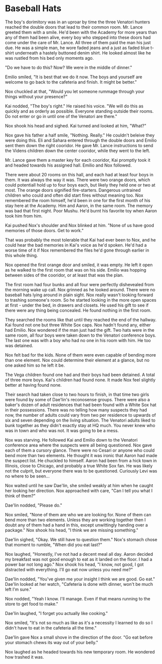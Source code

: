 # Baseball Hats

The boy's dorimitory was in an uproar by time the three Venatori hunters reached the double doors that lead to their common room.  Mr. Lance greeted them with a smile.  He'd been with the Academy for more years than any of them had been alive, every boy who stepped into these doors had come under the care of Mr. Lance.  All three of them paid the man his just due.  He was a simple man, he wore faded jeans and a just as faded blue t-shirt underneath a hastely buttoned denim shirt.  He looked almost like he was rustled from his bed only moments ago.

"Do we have to do this?  Now?  We were in the middle of dinner."

Emilio smiled, "It is best that we do it now.  The boys and yourself are welcome to go back to the cafeteria and finish.  It might be better."

Nox chuckled at that, "Would you let someone rummage through your things without your presence?"

Kai nodded, "The boy's right."  He raised his voice.  "We will do this as quickly and as orderly as possible.  Everyone standing outside their rooms.  Do not enter or go in until one of the Venatori are there."

Nox shook his head and sighed.  Kai turned and looked at him, "What?"

Nox gave his father a half smile, "Nothing.  Really."  He couldn't beleive they were doing this.  Eli and Sahara entered through the double doors and Emilio sent them down the right cooridor.  He gave Mr. Lance instructions to send the Videns children down the center cooridor, while they went to the left.

Mr. Lance gave them a master key for each cooridor, Kai promptly took it and headed towards his assigned hall.  Emilio and Nox followed.  

There were about 20 rooms on this hall, and each had at least four boys in them.  It was always the way it was.  There were two orange doors, which could potentiall hold up to four boys each, but likely they held one or two at most.  The orange doors signified fire-starters.  Dangerous untrained children who could and often did start fires without meaning too.  Nox remembered the room himself, he'd been in one for the first month of his stay here at the Academy.  Him and Aaron, in the same room.  The memory was bad that first night.  Poor Mushu.  He'd burnt his favorite toy when Aaron took him from him. 

Kai pushed Nox's shoulder and Nox blinked at him.  "None of us have good memories of those doors.  Get to work."

That was probably the most tolerable that Kai had ever been to Nox, and he could hear the bad memories in Kai's voice as he'd spoken.  He'd had a worse time of it if Nox remembered the files he'd gone through earlier in this whole thing.

Nox opened the first orange door and smiled, it was empty.  He left it open as he walked to the first room that was on his side.  Emilio was hopping between sides of the cooridor, or at least that was the plan.  

The first room had four bunks and all four were perfectly dishevealed from the morning wake up call.  Nox grinned as he looked around.  There were no baseball hats lying around in plain sight.  Nox really wasn't looking forward to trashing someone's room.  So he started looking in the more open spaces at first - under the bed, in drawers and closets.  He used his gift to see if there were any thing being concealed.  He found nothing in the first room.  

They searched the rooms like that until they reached the end of the hallway.  Kai found not one but three White Sox caps.  Nox hadn't found any, either had Emilio.  Nox wondered if the man just had the gift.  Two hats were in the same room, all four boys were taken down to the Venatori conference boys.  The last one was with a boy who had no one in his room with him.  He too was detained.

Nox felt bad for the kids.  None of them were even capable of bending more than one element.  Nox could determine their element at a glance, but no one asked him so he left it be.  

The Vega children found one had and their boys had been detained.  A total of three more boys.  Kai's children had found none.  It made Nox feel slightly better at having found none.

Their search had taken close to two hours to finish, in that time two girls were found by some of Dae'lin's reconosense groups.  There were also a baker's dozen of adult residences that had been found with a White Sox hat in their possessions.  There was no telling how many suspects they had now, the number of adults could vary from two per residence to upwards of six and seven depending on the living situation.  The Venatori adults liked to bunk together as they didn't exactly stay at HQ much.  You never knew who was in town and who was not.  It was going to be a mess.

Nox was starving.  He followed Kai and Emilio down to the Venatori conference area where the suspects were all being questioned.  Nox gave each of them a cursory glance.  There were no Cesari or anyone who could bend more than two elements.  He thought it was ironic that Aaron had made the suspect list.  He chuckled to himself.  Aaron had been from a hick town in Illinois, close to Chicago, and probably a true White Sox fan.  He was likely not the culprit, but everyone there was to be questioned.  Curiously Levi was no where to be seen... 

Nox waited until he saw Dae'lin,  she smiled weakly at him when he caught her looking her direction.  Nox approached with care, "Can I tell you what I think of them?"

Dae'lin nodded, "Please do."

Nox smiled, "None of them are who we are looking for.  None of them can bend more than two elements.  Unless they are working together then I doubt any of them had a hand in this, except unwittingly handing over a package."  Nox shook his head, "I think we are missing something." 

Dae'lin sighed, "Okay.  We still have to question them." Nox's stomach chose that moment to rumble,  "When did you eat last?"

Nox laughed, "Honestly, I've not had a decent meal all day.  Aaron decided my breakfast was not good enough to eat as it landed on the floor.  I had a power bar not long ago."  Nox shook his head, "I know, not good, I got distracted with everything.  I'll go eat now unless you need me?"

Dae'lin nodded, "You've given me your insight I think we are good.  Go eat."  Dae'lin looked at her watch, "Cafeteria is done with dinner, won't be much left I'm sure."

Nox nodded, "Yeah I know.  I'll manage.  Even if that means running to the store to get food to make."

Dae'lin laughed, "I forget you actually like cooking."

Nox smiled, "It's not so much as like as it's a necessity I learned to do so I didn't have to eat in the cafeteria all the time."

Dae'lin gave Nox a small shove in the direction of the door.  "Go eat before your stomach chews its way out of your belly."

Nox laughed as he headed towards his new temporary room.  He wondered how trashed it was.




